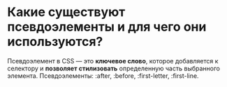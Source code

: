 Какие существуют псевдоэлементы и для чего они используются?
=====================

Псевдоэлемент в CSS — это **ключевое слово**, которое добавляется к селектору и **позволяет стилизовать** определенную часть выбранного элемента. Псевдоэлементы: :after, :before, :first-letter, :first-line.
